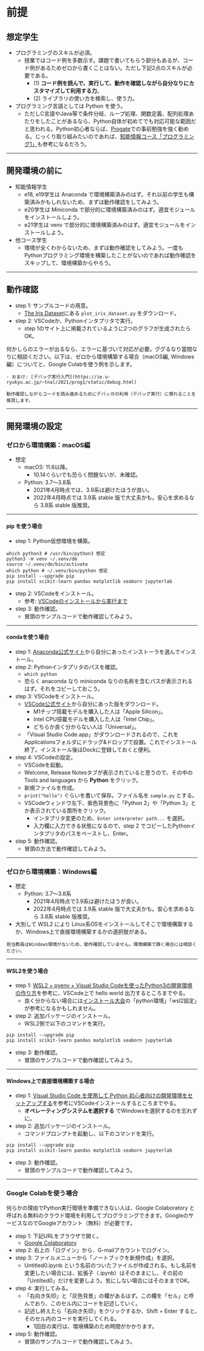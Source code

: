 # 前提

## 想定学生
- プログラミングのスキルが必須。
  - 授業ではコード例を多数示す。課題で書いてもらう部分もあるが、コード例があるためゼロから書くことはない。ただし下記2点のスキルが必要である。
    - (1) **コード例を読んで、実行して、動作を確認しながら自分なりにカスタマイズして利用する力**。
    - (2) ライブラリの使い方を検索し、使う力。
- プログラミング言語としては Python を使う。
  - ただしC言語やJava等で条件分岐、ループ処理、関数定義、配列処理あたりをしたことがあるなら、Python自体が初めてでも対応可能な範囲だと思われる。Python初心者ならば、[Progate](https://prog-8.com/)での事前勉強を強く勧める。じっくり取り組みたいのであれば、[知能情報コース「プログラミング1」](https://ie.u-ryukyu.ac.jp/~tnal/2021/prog1/static/Readme.html)も参考になるだろう。

---
## 開発環境の前に
- 知能情報学生
  - e18, e19学生は Anaconda で環境構築済みのはず。それ以前の学生も構築済みかもしれないため、まずは動作確認をしてみよう。
  - e20学生は Miniconda で部分的に環境構築済みのはず。適宜モジュールをインストールしよう。
  - e21学生は venv で部分的に環境構築済みのはず。適宜モジュールをインストールしよう。
- 他コース学生
  - 環境が全くわからないため、まずは動作確認をしてみよう。一度もPythonプログラミング環境を構築したことがないのであれば動作確認をスキップして、環境構築からやろう。

---
## 動作確認
- step 1: サンプルコードの用意。
  - [The Iris Dataset](http://scikit-learn.org/stable/auto_examples/datasets/plot_iris_dataset.html)にある ``plot_iris_dataset.py`` をダウンロード。
- step 2: VSCodeか、Pythonインタプリタで実行。
  - step 1のサイト上に掲載されているように2つのグラフが生成されたらOK。

何かしらのエラーが出るなら、エラーに基づいて対応が必要。ググるなり當間なりに相談ください。以下は、ゼロから環境構築する場合（macOS編, Windows編）についてと、Google Colabを使う例を示します。

```{note}
- おまけ: [デバッグ実行入門](https://ie.u-ryukyu.ac.jp/~tnal/2021/prog1/static/debug.html)

動作確認しながらコードを読み進めるためにデバッガの利用（デバッグ実行）に慣れることを推奨します。
```

---
## 開発環境の設定
### ゼロから環境構築：macOS編
- 想定
  - macOS: 11.6以降。
    - 10.14ぐらいでも恐らく問題ないが、未確認。
  - Python: 3.7〜3.8系
    - 2021年4月時点では、3.9系は避けたほうが良い。
    - 2022年4月時点では 3.9系 stable 版で大丈夫かも。安心を求めるなら 3.8系 stable 版推奨。

---
#### pip を使う場合
- step 1: Python仮想環境を構築。
```shell
which python3 # /usr/bin/python3 想定
python3 -m venv ~/.venv/dm
source ~/.venv/dm/bin/activate
which python # ~/.venv/bin/python 想定
pip install --upgrade pip
pip install scikit-learn pandas matplotlib seaborn jupyterlab
```

- step 2: VSCodeをインストール。
  - 参考: [VSCodeのインストールから実行まで](http://ie.u-ryukyu.ac.jp/~tnal/2021/prog1/vscode.pdf)
- step 3: 動作確認。
  - 冒頭のサンプルコードで動作確認してみよう。

---
#### condaを使う場合
- step 1: [Anaconda公式サイト](https://www.anaconda.com)から自分にあったインストーラを選んでインストール。
- step 2: Pythonインタプリタのパスを確認。
  - ``which python``
  - 恐らく anaconda なり miniconda なりの名称を含むパスが表示されるはず。それをコピーしておこう。
- step 3: VSCodeをインストール。
  - [VSCode公式サイト](https://azure.microsoft.com/ja-jp/products/visual-studio-code/)から自分にあった版をダウンロード。
    - M1チップ搭載モデルを購入した人は「Apple Silicon」。
    - Intel CPU搭載モデルを購入した人は「Intel Chip」。
    - どちらか良く分からない人は「Universal」。
  - 「Visual Studio Code.app」がダウンロードされるので、これを Applicationsフォルダにドラッグ&ドロップで設置。これでインストール終了。インストール後はDockに登録しておくと便利。
- step 4: VSCodeの設定。
  - VSCodeを起動。
  - Welcome, Release Notesタブが表示されていると思うので、その中の Tools and languages から **Python** をクリック。
  - 新規ファイルを作成。
  - ``print("hello")`` ぐらいを書いて保存。ファイル名を ``sample.py`` とする。
  - VSCodeウィンドウ左下、紫色背景色に「Python 2」や「Python 3」とか表示されている箇所をクリック。
    - インタプリタ変更のため、``Enter interpreter path...`` を選択。
    - 入力欄に入力できる状態になるので、step 2 でコピーしたPythonインタプリタのパスをペーストし、Enter。
- step 5: 動作確認。
  - 冒頭の方法で動作確認してみよう。

---
### ゼロから環境構築：Windows編
- 想定
  - Python: 3.7〜3.8系
    - 2021年4月時点で3.9系は避けたほうが良い。
    - 2022年4月時点では 3.9系 stable 版で大丈夫かも。安心を求めるなら 3.8系 stable 版推奨。
- 大別して WSL2 により Linux系OSをインストールしてそこで環境構築するか、Windows上で直接環境構築するかの選択肢がある。

```{warning}
担当教員はWindows環境がないため、動作確認していません。環境構築で躓く場合には相談ください。
```

---
#### WSL2を使う場合
- step 1: [WSL2 + pyenv + Visual Studio Codeを使ったPython3の開発環境の作り方](https://aadojo.alterbooth.com/entry/2020/08/19/095654)を参考に、VSCode上で hello world 出力するところまでやる。
  - 良く分からない場合には[インストール大会](https://ie.u-ryukyu.ac.jp/students/install/2021/post/os/windows/windows/)の「python環境」「wsl2設定」が参考になるかもしれません。　
- step 2: 追加パッケージのインストール。
  - WSL2側で以下のコマンドを実行。
```shell
pip install --upgrade pip
pip install scikit-learn pandas matplotlib seaborn jupyterlab
```
- step 3: 動作確認。
  - 冒頭のサンプルコードで動作確認してみよう。

---
#### Windows上で直接環境構築する場合
- step 1: [Visual Studio Code を使用して Python 初心者向けの開発環境をセットアップする](https://docs.microsoft.com/ja-jp/learn/modules/python-install-vscode/)を参考にVSCodeインストールするところまでやる。
  - **オペレーティングシステムを選択する** でWindowsを選択するのを忘れずに。
- step 2: 追加パッケージのインストール。
  - コマンドプロンプトを起動し、以下のコマンドを実行。
```shell
pip install --upgrade pip
pip install scikit-learn pandas matplotlib seaborn jupyterlab
```
- step 3: 動作確認。
  - 冒頭のサンプルコードで動作確認してみよう。

---
### Google Colabを使う場合
何らかの理由でPython実行環境を準備できない人は、Google Colaboratory と呼ばれる無料のクラウド環境を利用してプログラミングできます。GoogleのサービスなのでGoogleアカウント（無料）が必要です。

- step 1: 下記URLをブラウザで開く。
  - [Google Colaboratory](https://colab.research.google.com/notebooks/welcome.ipynb?hl=ja)
- step 2: 右上の「ログイン」から、G-mailアカウントでログイン。
- step 3: ファイルメニューから「ノートブックを新規作成」を選択。
  - Untitled0.ipynb という名前のついたファイルが作成される。もし名前を変更したい場合には、拡張子（.ipynb）はそのままにし、その前の「Untilted0」だけを変更しよう。気にしない場合にはそのままでOK。
- step 4: 実行してみる。
  - 「右向き矢印」と「灰色背景」の欄があるはず。この欄を「セル」と呼んでおり、このセル内にコードを記述していく。
  - 記述し終えたら「右向き矢印」をクリックするか、Shift + Enter すると、　そのセル内のコードを実行してくれる。
    - 1回目の実行は、環境構築のため時間がかかります。
- step 5: 動作確認。
  - 冒頭のサンプルコードで動作確認してみよう。
